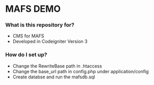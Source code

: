 # MAFS DEMO

### What is this repository for? ###

* CMS for MAFS
* Developed in Codeigniter Version 3 

### How do I set up? ###

* Change the RewriteBase path in .htaccess
* Change the base_url path in config.php under application/config 
* Create databse and run the mafsdb.sql 